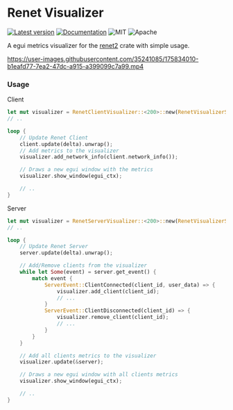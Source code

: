 # Renet Visualizer
[![Latest version](https://img.shields.io/crates/v/renet2_visualizer.svg)](https://crates.io/crates/renet2_visualizer)
[![Documentation](https://docs.rs/bevy_renet2/badge.svg)](https://docs.rs/renet2_visualizer)
![MIT](https://img.shields.io/badge/license-MIT-blue.svg)
![Apache](https://img.shields.io/badge/license-Apache-blue.svg)

A egui metrics visualizer for the [renet2](https://github.com/UkoeHB/renet2) crate with simple usage.

https://user-images.githubusercontent.com/35241085/175834010-b1eafd77-7ea2-47dc-a915-a399099c7a99.mp4

### Usage

Client
```rust
let mut visualizer = RenetClientVisualizer::<200>::new(RenetVisualizerStyle::default());
// ..

loop {
    // Update Renet Client
    client.update(delta).unwrap();
    // Add metrics to the visualizer
    visualizer.add_network_info(client.network_info());

    // Draws a new egui window with the metrics
    visualizer.show_window(egui_ctx);

    // ..
}
```

Server
```rust
let mut visualizer = RenetServerVisualizer::<200>::new(RenetVisualizerStyle::default());
// ..

loop {
    // Update Renet Server
    server.update(delta).unwrap();

    // Add/Remove clients from the visualizer
    while let Some(event) = server.get_event() {
        match event {
            ServerEvent::ClientConnected(client_id, user_data) => {
                visualizer.add_client(client_id);
                // ...
            }
            ServerEvent::ClientDisconnected(client_id) => {
                visualizer.remove_client(client_id);
                // ...
            }
        }
    }

    // Add all clients metrics to the visualizer
    visualizer.update(&server);

    // Draws a new egui window with all clients metrics
    visualizer.show_window(egui_ctx);

    // ..
}
```
